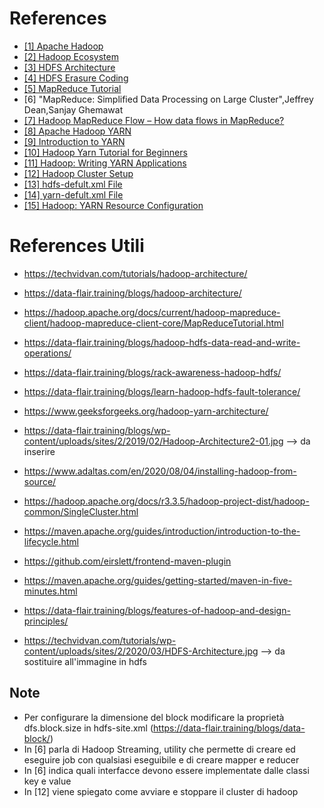 # References
* <a id="1"></a> [[1] Apache Hadoop](https://hadoop.apache.org/)
* <a id="2"></a> [[2] Hadoop Ecosystem](https://data-flair.training/blogs/hadoop-ecosystem-components/)
* <a id="3"></a> [[3] HDFS Architecture](https://hadoop.apache.org/docs/r3.3.5/hadoop-project-dist/hadoop-hdfs/HdfsDesign.html)
* <a id="4"></a> [[4] HDFS Erasure Coding](https://hadoop.apache.org/docs/r3.3.5/hadoop-project-dist/hadoop-hdfs/HDFSErasureCoding.html)
* <a id="5"></a> [[5] MapReduce Tutorial](https://hadoop.apache.org/docs/r3.3.5/hadoop-mapreduce-client/hadoop-mapreduce-client-core/MapReduceTutorial.html)
* <a id="6"></a> [6] "MapReduce: Simplified Data Processing on Large Cluster",Jeffrey Dean,Sanjay Ghemawat
* <a id="7"></a> [[7] Hadoop MapReduce Flow – How data flows in MapReduce?](https://data-flair.training/blogs/hadoop-mapreduce-flow/)
* <a id="8"></a> [[8] Apache Hadoop YARN](https://hadoop.apache.org/docs/r3.3.5/hadoop-yarn/hadoop-yarn-site/YARN.html)
* <a id="9"></a> [[9] Introduction to YARN](https://www.youtube.com/watch?v=5vmP1-6xd6Y&ab_channel=OracleLearning)
* <a id="10"></a> [[10] Hadoop Yarn Tutorial for Beginners](https://data-flair.training/blogs/hadoop-yarn-tutorial/)
* <a id="11"></a> [[11] Hadoop: Writing YARN Applications](https://hadoop.apache.org/docs/r3.3.5/hadoop-yarn/hadoop-yarn-site/WritingYarnApplications.html)
* <a id="12"></a> [[12] Hadoop Cluster Setup](https://hadoop.apache.org/docs/r3.3.5/hadoop-project-dist/hadoop-common/ClusterSetup.html)  
* <a id="13"></a> [[13] hdfs-defult.xml File](https://hadoop.apache.org/docs/r3.3.5/hadoop-project-dist/hadoop-hdfs/hdfs-default.xml)
* <a id="14"></a> [[14] yarn-defult.xml File](https://hadoop.apache.org/docs/r3.3.5/hadoop-yarn/hadoop-yarn-common/yarn-default.xml)
* <a id="15"></a> [[15] Hadoop: YARN Resource Configuration](https://hadoop.apache.org/docs/r3.3.5/hadoop-yarn/hadoop-yarn-site/ResourceModel.html)



# References Utili
* https://techvidvan.com/tutorials/hadoop-architecture/
* https://data-flair.training/blogs/hadoop-architecture/
* https://hadoop.apache.org/docs/current/hadoop-mapreduce-client/hadoop-mapreduce-client-core/MapReduceTutorial.html
* https://data-flair.training/blogs/hadoop-hdfs-data-read-and-write-operations/
* https://data-flair.training/blogs/rack-awareness-hadoop-hdfs/
* https://data-flair.training/blogs/learn-hadoop-hdfs-fault-tolerance/
* https://www.geeksforgeeks.org/hadoop-yarn-architecture/
* https://data-flair.training/blogs/wp-content/uploads/sites/2/2019/02/Hadoop-Architecture2-01.jpg --> da inserire

* https://www.adaltas.com/en/2020/08/04/installing-hadoop-from-source/

* https://hadoop.apache.org/docs/r3.3.5/hadoop-project-dist/hadoop-common/SingleCluster.html

* https://maven.apache.org/guides/introduction/introduction-to-the-lifecycle.html

* https://github.com/eirslett/frontend-maven-plugin

* https://maven.apache.org/guides/getting-started/maven-in-five-minutes.html

* https://data-flair.training/blogs/features-of-hadoop-and-design-principles/

* https://techvidvan.com/tutorials/wp-content/uploads/sites/2/2020/03/HDFS-Architecture.jpg --> da sostituire all'immagine in hdfs


## Note 
* Per configurare la dimensione del block modificare la proprietà dfs.block.size in hdfs-site.xml (https://data-flair.training/blogs/data-block/)
* In [6] parla di Hadoop Streaming, utility che permette di creare ed eseguire job con qualsiasi eseguibile e di creare mapper e reducer
* In [6] indica quali interfacce devono essere implementate dalle classi key e value
* In [12] viene spiegato come avviare e stoppare il cluster di hadoop